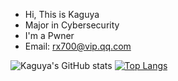 - Hi, This is Kaguya
- Major in Cybersecurity
- I'm a Pwner
- Email: rx700@vip.qq.com

![Kaguya's GitHub stats](https://github-readme-stats.vercel.app/api?username=XKaguya&count_private=true)
[![Top Langs](https://github-readme-stats.vercel.app/api/top-langs/?username=XKaguya)](https://github.com/anuraghazra/github-readme-stats)
